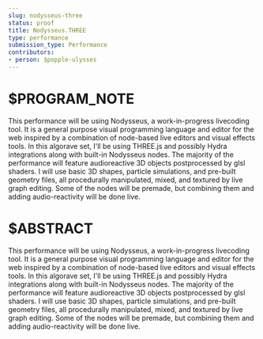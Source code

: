 ```yaml
---
slug: nodysseus-three
status: proof
title: Nodysseus.THREE
type: performance
submission_type: Performance
contributors:
- person: $popple-ulysses
---
```


# $PROGRAM_NOTE

This performance will be using Nodysseus, a work-in-progress livecoding tool. It is a general purpose visual programming language and editor for the web inspired by a combination of node-based live editors and visual effects tools. In this algorave set, I'll be using THREE.js and possibly Hydra integrations along with built-in Nodysseus nodes. The majority of the performance will feature audioreactive 3D objects postprocessed by glsl shaders. I will use basic 3D shapes, particle simulations, and pre-built geometry files, all procedurally manipulated, mixed, and textured by live graph editing. Some of the nodes will be premade, but combining them and adding audio-reactivity will be done live.

# $ABSTRACT

This performance will be using Nodysseus, a work-in-progress livecoding tool. It is a general purpose visual programming language and editor for the web inspired by a combination of node-based live editors and visual effects tools. In this algorave set, I'll be using THREE.js and possibly Hydra integrations along with built-in Nodysseus nodes. The majority of the performance will feature audioreactive 3D objects postprocessed by glsl shaders. I will use basic 3D shapes, particle simulations, and pre-built geometry files, all procedurally manipulated, mixed, and textured by live graph editing. Some of the nodes will be premade, but combining them and adding audio-reactivity will be done live.
